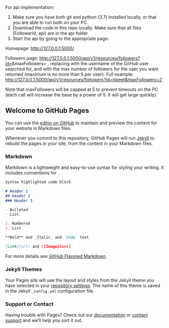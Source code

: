 For api implementation:

1) Make sure you have both git and python (3.7) installed locally, or that you are able to run both on your PC.
2) Download the code in this repo locally. Make sure that all files (FollowerId, api) are in the api folder
3) Start the api by going to the appropriate page:

Homepage: http://127.0.0.1:5000/

Followers page: http://127.0.0.1:5000/api/v1/resources/followers?id=<NAME>&maxFollowers=<NUMBER> , replacing <NAME> with the username of the GitHub user searched for, and <NUMBER> with the max number of followers for the user you want returned (maximum is no more than 5 per user).
  Full example: http://127.0.0.1:5000/api/v1/resources/followers?id=jskeet&maxFollowers=2
  
  Note that maxFollowers will be capped at 5 to prevent timeouts on the PC (each call will increase the base by a power of 5. It will get large quickly).
  







## Welcome to GitHub Pages

You can use the [editor on GitHub](https://github.com/AshleyBushCoding/GitFollowers/edit/master/README.md) to maintain and preview the content for your website in Markdown files.

Whenever you commit to this repository, GitHub Pages will run [Jekyll](https://jekyllrb.com/) to rebuild the pages in your site, from the content in your Markdown files.

### Markdown

Markdown is a lightweight and easy-to-use syntax for styling your writing. It includes conventions for

```markdown
Syntax highlighted code block

# Header 1
## Header 2
### Header 3

- Bulleted
- List

1. Numbered
2. List

**Bold** and _Italic_ and `Code` text

[Link](url) and ![Image](src)
```

For more details see [GitHub Flavored Markdown](https://guides.github.com/features/mastering-markdown/).

### Jekyll Themes

Your Pages site will use the layout and styles from the Jekyll theme you have selected in your [repository settings](https://github.com/AshleyBushCoding/GitFollowers/settings). The name of this theme is saved in the Jekyll `_config.yml` configuration file.

### Support or Contact

Having trouble with Pages? Check out our [documentation](https://help.github.com/categories/github-pages-basics/) or [contact support](https://github.com/contact) and we’ll help you sort it out.
